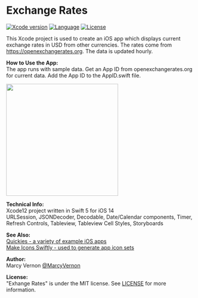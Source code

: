 # Exchange Rates
[![Xcode version](https://img.shields.io/badge/xcode-12%20-brightgreen)](https://developer.apple.com/xcode/)
[![Language](https://img.shields.io/badge/swift-5.0-orange.svg)](https://developer.apple.com/swift)
[![License](https://img.shields.io/badge/license-MIT-blue.svg?style=flat)](http://mit-license.org)

This Xcode project is used to create an iOS app which displays current exchange rates in USD from other currencies. The rates come from https://openexchangerates.org. The data is updated hourly.

**How to Use the App:** \
The app runs with sample data. Get an App ID from openexchangerates.org for current data. Add the App ID to the AppID.swift file. 


<img src="GitHub-Images/ExchangeRates.gif" width="300">

**Technical Info:** \
Xcode12 project written in Swift 5 for iOS 14\
URLSession, JSONDecoder, Decodable, Date/Calendar components, Timer,\
Refresh Controls, Tableview, Tableview Cell Styles, Storyboards

**See Also:** \
[Quickies - a variety of example iOS apps](https://github.com/PepperoniJoe/Quickies)\
 [Make Icons Swiftly - used to generate app icon sets
 ](https://github.com/PepperoniJoe/Make-Icons-Swiftly)

**Author:** \
Marcy Vernon [@MarcyVernon](https://twitter.com/MarcyVernon)

**License:** \
"Exhange Rates" is under the MIT license. See [LICENSE](/LICENSE) for more information.
